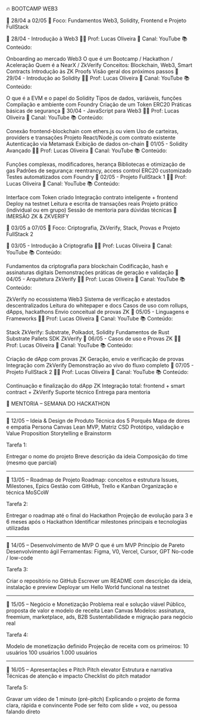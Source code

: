 🔥 BOOTCAMP WEB3

📆 28/04 a 02/05
🎯 Foco: Fundamentos Web3, Solidity, Frontend e Projeto FullStack

📅 28/04 - Introdução à Web3
👨‍🏫 Prof: Lucas Oliveira
📍 Canal: YouTube
📚 Conteúdo:

Onboarding ao mercado Web3
O que é um Bootcamp / Hackathon / Aceleração
Quem é a NearX / ZkVerify
Conceitos: Blockchain, Web3, Smart Contracts
Introdução às ZK Proofs
Visão geral dos próximos passos
📅 29/04 - Introdução ao Solidity
👨‍🏫 Prof: Lucas Oliveira
📍 Canal: YouTube
📚 Conteúdo:

O que é a EVM e o papel do Solidity
Tipos de dados, variáveis, funções
Compilação e ambiente com Foundry
Criação de um Token ERC20
Práticas básicas de segurança
📅 30/04 - JavaScript para Web3
👨‍🏫 Prof: Lucas Oliveira
📍 Canal: YouTube
📚 Conteúdo:

Conexão frontend-blockchain com ethers.js ou viem
Uso de carteiras, providers e transações
Projeto React/Node.js com contrato existente
Autenticação via Metamask
Exibição de dados on-chain
📅 01/05 - Solidity Avançado
👨‍🏫 Prof: Lucas Oliveira
📍 Canal: YouTube
📚 Conteúdo:

Funções complexas, modificadores, herança
Bibliotecas e otimização de gas
Padrões de segurança: reentrancy, access control
ERC20 customizado
Testes automatizados com Foundry
📅 02/05 - Projeto FullStack 1
👨‍🏫 Prof: Lucas Oliveira
📍 Canal: YouTube
📚 Conteúdo:

Interface com Token criado
Integração contrato inteligente + frontend
Deploy na testnet
Leitura e escrita de transações reais
Projeto prático (individual ou em grupo)
Sessão de mentoria para dúvidas técnicas
🧠 IMERSÃO ZK & ZKVERIFY

📆 03/05 a 07/05
🎯 Foco: Criptografia, ZkVerify, Stack, Provas e Projeto FullStack 2

📅 03/05 - Introdução à Criptografia
👨‍🏫 Prof: Lucas Oliveira
📍 Canal: YouTube
📚 Conteúdo:

Fundamentos da criptografia para blockchain
Codificação, hash e assinaturas digitais
Demonstrações práticas de geração e validação
📅 04/05 - Arquitetura ZkVerify
👨‍🏫 Prof: Lucas Oliveira
📍 Canal: YouTube
📚 Conteúdo:

ZkVerify no ecossistema Web3
Sistema de verificação e atestados descentralizados
Leitura do whitepaper e docs
Casos de uso com rollups, dApps, hackathons
Envio conceitual de provas ZK
📅 05/05 - Linguagens e Frameworks
👨‍🏫 Prof: Lucas Oliveira
📍 Canal: YouTube
📚 Conteúdo:

Stack ZkVerify: Substrate, Polkadot, Solidity
Fundamentos de Rust
Substrate Pallets
SDK ZkVerify
📅 06/05 - Casos de uso e Provas ZK
👨‍🏫 Prof: Lucas Oliveira
📍 Canal: YouTube
📚 Conteúdo:

Criação de dApp com provas ZK
Geração, envio e verificação de provas
Integração com ZkVerify
Demonstração ao vivo do fluxo completo
📅 07/05 - Projeto FullStack 2
👨‍🏫 Prof: Lucas Oliveira
📍 Canal: YouTube
📚 Conteúdo:

Continuação e finalização do dApp ZK
Integração total: frontend + smart contract + ZkVerify
Suporte técnico
Entrega para mentoria

🚀 MENTORIA – SEMANA DO HACKATHON

---

📅 12/05 – Ideia & Design de Produto
Técnica dos 5 Porquês
Mapa de dores e empatia
Persona Canvas
Lean MVP, Matriz CSD
Protótipo, validação e Value Proposition
Storytelling e Brainstorm

Tarefa 1:

Entregar o nome do projeto
Breve descrição da ideia
Composição do time (mesmo que parcial)

---

📅 13/05 – Roadmap de Projeto
Roadmap: conceitos e estrutura
Issues, Milestones, Epics
Gestão com GitHub, Trello e Kanban
Organização e técnica MoSCoW

Tarefa 2:

Entregar o roadmap até o final do Hackathon
Projeção de evolução para 3 e 6 meses após o Hackathon
Identificar milestones principais e tecnologias utilizadas

---

📅 14/05 – Desenvolvimento de MVP
O que é um MVP
Princípio de Pareto
Desenvolvimento ágil
Ferramentas: Figma, V0, Vercel, Cursor, GPT
No-code / low-code

Tarefa 3:

Criar o repositório no GitHub
Escrever um README com descrição da ideia, instalação e preview
Deployar um Hello World funcional na testnet

---

📅 15/05 – Negócio e Monetização
Problema real e solução viável
Público, proposta de valor e modelo de receita
Lean Canvas
Modelos: assinatura, freemium, marketplace, ads, B2B
Sustentabilidade e migração para negócio real

Tarefa 4:

Modelo de monetização definido
Projeção de receita com os primeiros:
10 usuários
100 usuários
1.000 usuários

---

📅 16/05 – Apresentações e Pitch
Pitch elevator
Estrutura e narrativa
Técnicas de atenção e impacto
Checklist do pitch matador

Tarefa 5:

Gravar um vídeo de 1 minuto (pré-pitch)
Explicando o projeto de forma clara, rápida e convincente
Pode ser feito com slide + voz, ou pessoa falando direto
